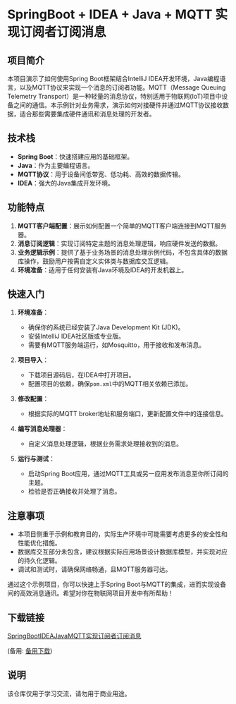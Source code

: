 # SpringBoot + IDEA + Java + MQTT 实现订阅者订阅消息

## 项目简介

本项目演示了如何使用Spring Boot框架结合IntelliJ IDEA开发环境，Java编程语言，以及MQTT协议来实现一个消息的订阅者功能。MQTT（Message Queuing Telemetry Transport）是一种轻量的消息协议，特别适用于物联网(IoT)项目中设备之间的通信。本示例针对业务需求，演示如何对接硬件并通过MQTT协议接收数据，适合那些需要集成硬件通讯和消息处理的开发者。

## 技术栈

- **Spring Boot**：快速搭建应用的基础框架。
- **Java**：作为主要编程语言。
- **MQTT协议**：用于设备间低带宽、低功耗、高效的数据传输。
- **IDEA**：强大的Java集成开发环境。

## 功能特点

1. **MQTT客户端配置**：展示如何配置一个简单的MQTT客户端连接到MQTT服务器。
2. **消息订阅逻辑**：实现订阅特定主题的消息处理逻辑，响应硬件发送的数据。
3. **业务逻辑示例**：提供了基于业务场景的消息处理示例代码，不包含具体的数据库操作，鼓励用户按需自定义实体类与数据库交互逻辑。
4. **环境准备**：适用于任何安装有Java环境及IDEA的开发机器上。

## 快速入门

1. **环境准备**：
   - 确保你的系统已经安装了Java Development Kit (JDK)。
   - 安装IntelliJ IDEA社区版或专业版。
   - 需要有MQTT服务端运行，如Mosquitto，用于接收和发布消息。

2. **项目导入**：
   - 下载项目源码后，在IDEA中打开项目。
   - 配置项目的依赖，确保`pom.xml`中的MQTT相关依赖已添加。
   
3. **修改配置**：
   - 根据实际的MQTT broker地址和服务端口，更新配置文件中的连接信息。
   
4. **编写消息处理器**：
   - 自定义消息处理逻辑，根据业务需求处理接收到的消息。
   
5. **运行与测试**：
   - 启动Spring Boot应用，通过MQTT工具或另一应用发布消息至你所订阅的主题。
   - 检验是否正确接收并处理了消息。

## 注意事项

- 本项目侧重于示例和教育目的，实际生产环境中可能需要考虑更多的安全性和性能优化措施。
- 数据库交互部分未包含，建议根据实际应用场景设计数据库模型，并实现对应的持久化逻辑。
- 调试和测试时，请确保网络畅通，且MQTT服务器可达。

通过这个示例项目，你可以快速上手Spring Boot与MQTT的集成，进而实现设备间的高效消息通讯。希望对你在物联网项目开发中有所帮助！

## 下载链接
[SpringBootIDEAJavaMQTT实现订阅者订阅消息](https://pan.quark.cn/s/289113fe002b) 

(备用: [备用下载](https://pan.baidu.com/s/1__5M4BtrD0ub1YnMnSmTSQ?pwd=1234))

## 说明

该仓库仅用于学习交流，请勿用于商业用途。
